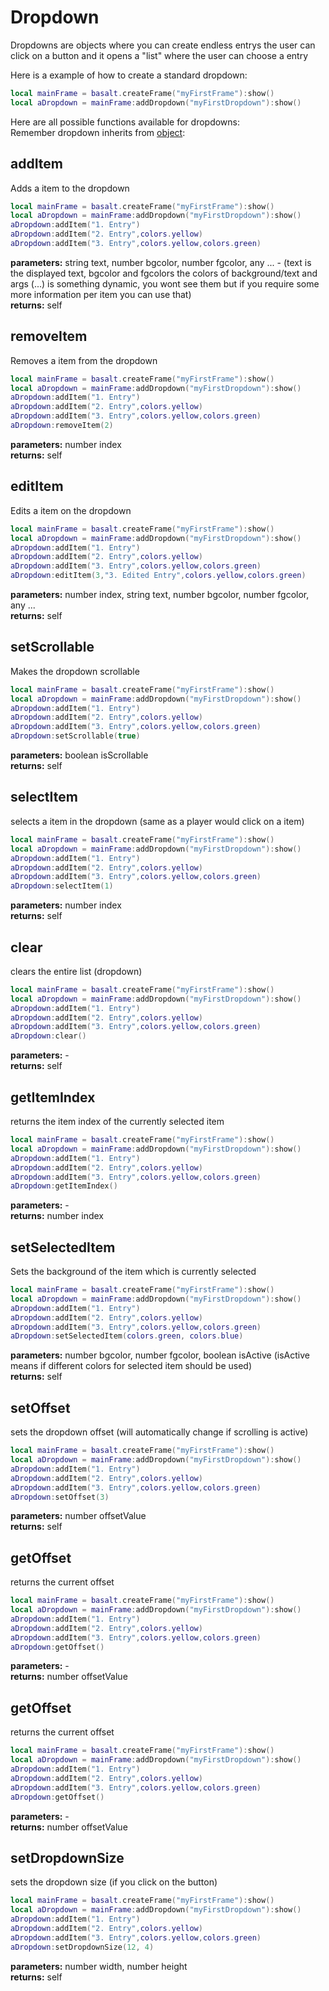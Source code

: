 # Dropdown

Dropdowns are objects where you can create endless entrys the user can click on a button and it opens a "list" where the user can choose a entry

Here is a example of how to create a standard dropdown:

````lua
local mainFrame = basalt.createFrame("myFirstFrame"):show()
local aDropdown = mainFrame:addDropdown("myFirstDropdown"):show()
````

Here are all possible functions available for dropdowns: <br>
Remember dropdown inherits from [object](/Object):

## addItem
Adds a item to the dropdown

````lua
local mainFrame = basalt.createFrame("myFirstFrame"):show()
local aDropdown = mainFrame:addDropdown("myFirstDropdown"):show()
aDropdown:addItem("1. Entry")
aDropdown:addItem("2. Entry",colors.yellow)
aDropdown:addItem("3. Entry",colors.yellow,colors.green)
````
**parameters:** string text, number bgcolor, number fgcolor, any ... - (text is the displayed text, bgcolor and fgcolors the colors of background/text and args (...) is something dynamic, you wont see them but if you require some more information per item you can use that)<br>
**returns:** self<br>

## removeItem
Removes a item from the dropdown

````lua
local mainFrame = basalt.createFrame("myFirstFrame"):show()
local aDropdown = mainFrame:addDropdown("myFirstDropdown"):show()
aDropdown:addItem("1. Entry")
aDropdown:addItem("2. Entry",colors.yellow)
aDropdown:addItem("3. Entry",colors.yellow,colors.green)
aDropdown:removeItem(2)
````
**parameters:** number index<br>
**returns:** self<br>

## editItem
Edits a item on the dropdown

````lua
local mainFrame = basalt.createFrame("myFirstFrame"):show()
local aDropdown = mainFrame:addDropdown("myFirstDropdown"):show()
aDropdown:addItem("1. Entry")
aDropdown:addItem("2. Entry",colors.yellow)
aDropdown:addItem("3. Entry",colors.yellow,colors.green)
aDropdown:editItem(3,"3. Edited Entry",colors.yellow,colors.green)
````
**parameters:** number index, string text, number bgcolor, number fgcolor, any ...<br>
**returns:** self<br>

## setScrollable
Makes the dropdown scrollable

````lua
local mainFrame = basalt.createFrame("myFirstFrame"):show()
local aDropdown = mainFrame:addDropdown("myFirstDropdown"):show()
aDropdown:addItem("1. Entry")
aDropdown:addItem("2. Entry",colors.yellow)
aDropdown:addItem("3. Entry",colors.yellow,colors.green)
aDropdown:setScrollable(true)
````
**parameters:** boolean isScrollable<br>
**returns:** self<br>

## selectItem
selects a item in the dropdown (same as a player would click on a item)

````lua
local mainFrame = basalt.createFrame("myFirstFrame"):show()
local aDropdown = mainFrame:addDropdown("myFirstDropdown"):show()
aDropdown:addItem("1. Entry")
aDropdown:addItem("2. Entry",colors.yellow)
aDropdown:addItem("3. Entry",colors.yellow,colors.green)
aDropdown:selectItem(1)
````
**parameters:** number index<br>
**returns:** self<br>

## clear
clears the entire list (dropdown)

````lua
local mainFrame = basalt.createFrame("myFirstFrame"):show()
local aDropdown = mainFrame:addDropdown("myFirstDropdown"):show()
aDropdown:addItem("1. Entry")
aDropdown:addItem("2. Entry",colors.yellow)
aDropdown:addItem("3. Entry",colors.yellow,colors.green)
aDropdown:clear()
````
**parameters:** -<br>
**returns:** self<br>

## getItemIndex
returns the item index of the currently selected item

````lua
local mainFrame = basalt.createFrame("myFirstFrame"):show()
local aDropdown = mainFrame:addDropdown("myFirstDropdown"):show()
aDropdown:addItem("1. Entry")
aDropdown:addItem("2. Entry",colors.yellow)
aDropdown:addItem("3. Entry",colors.yellow,colors.green)
aDropdown:getItemIndex()
````
**parameters:** -<br>
**returns:** number index<br>

## setSelectedItem
Sets the background of the item which is currently selected

````lua
local mainFrame = basalt.createFrame("myFirstFrame"):show()
local aDropdown = mainFrame:addDropdown("myFirstDropdown"):show()
aDropdown:addItem("1. Entry")
aDropdown:addItem("2. Entry",colors.yellow)
aDropdown:addItem("3. Entry",colors.yellow,colors.green)
aDropdown:setSelectedItem(colors.green, colors.blue)
````
**parameters:** number bgcolor, number fgcolor, boolean isActive (isActive means if different colors for selected item should be used)<br>
**returns:** self<br>

## setOffset
sets the dropdown offset (will automatically change if scrolling is active)

````lua
local mainFrame = basalt.createFrame("myFirstFrame"):show()
local aDropdown = mainFrame:addDropdown("myFirstDropdown"):show()
aDropdown:addItem("1. Entry")
aDropdown:addItem("2. Entry",colors.yellow)
aDropdown:addItem("3. Entry",colors.yellow,colors.green)
aDropdown:setOffset(3)
````
**parameters:** number offsetValue<br>
**returns:** self<br>

## getOffset
returns the current offset

````lua
local mainFrame = basalt.createFrame("myFirstFrame"):show()
local aDropdown = mainFrame:addDropdown("myFirstDropdown"):show()
aDropdown:addItem("1. Entry")
aDropdown:addItem("2. Entry",colors.yellow)
aDropdown:addItem("3. Entry",colors.yellow,colors.green)
aDropdown:getOffset()
````
**parameters:** -<br>
**returns:** number offsetValue<br>

## getOffset
returns the current offset

````lua
local mainFrame = basalt.createFrame("myFirstFrame"):show()
local aDropdown = mainFrame:addDropdown("myFirstDropdown"):show()
aDropdown:addItem("1. Entry")
aDropdown:addItem("2. Entry",colors.yellow)
aDropdown:addItem("3. Entry",colors.yellow,colors.green)
aDropdown:getOffset()
````
**parameters:** -<br>
**returns:** number offsetValue<br>

## setDropdownSize
sets the dropdown size (if you click on the button)

````lua
local mainFrame = basalt.createFrame("myFirstFrame"):show()
local aDropdown = mainFrame:addDropdown("myFirstDropdown"):show()
aDropdown:addItem("1. Entry")
aDropdown:addItem("2. Entry",colors.yellow)
aDropdown:addItem("3. Entry",colors.yellow,colors.green)
aDropdown:setDropdownSize(12, 4)
````
**parameters:** number width, number height<br>
**returns:** self<br>